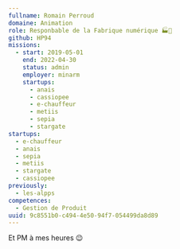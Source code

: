 ```yaml
---
fullname: Romain Perroud
domaine: Animation
role: Responbable de la Fabrique numérique 🏭🔢
github: HP94
missions:
  - start: 2019-05-01
    end: 2022-04-30
    status: admin
    employer: minarm
    startups:
      - anais
      - cassiopee
      - e-chauffeur
      - metiis
      - sepia
      - stargate
startups:
  - e-chauffeur
  - anais
  - sepia
  - metiis
  - stargate
  - cassiopee
previously:
  - les-alpps
competences:
  - Gestion de Produit
uuid: 9c8551b0-c494-4e50-94f7-054499da8d89
---
```

Et PM à mes heures 😉